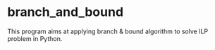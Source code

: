# branch_and_bound
This program aims at applying branch &amp; bound algorithm to solve ILP problem in Python. 
